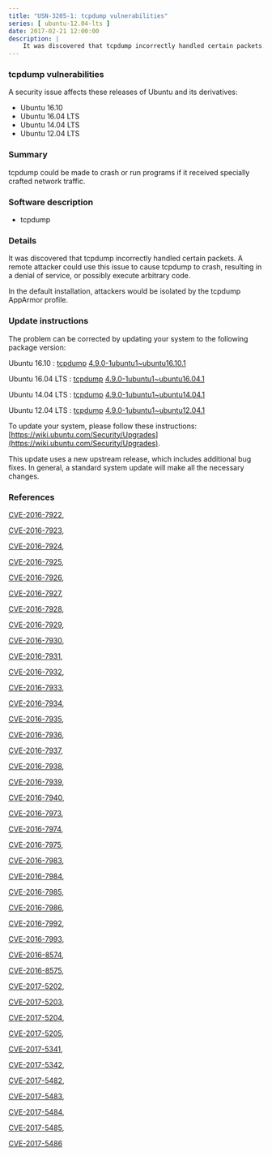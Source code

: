 ```yaml
---
title: "USN-3205-1: tcpdump vulnerabilities"
series: [ ubuntu-12.04-lts ]
date: 2017-02-21 12:00:00
description: |
    It was discovered that tcpdump incorrectly handled certain packets. A remote attacker could use this issue to cause tcpdump to crash, resulting in a denial of service, or possibly execute arbitrary code.
--- 
```

 
### tcpdump vulnerabilities

A security issue affects these releases of Ubuntu and its derivatives:

* Ubuntu 16.10
* Ubuntu 16.04 LTS
* Ubuntu 14.04 LTS
* Ubuntu 12.04 LTS

### Summary

tcpdump could be made to crash or run programs if it received specially crafted network traffic.

### Software description

* tcpdump 

### Details

It was discovered that tcpdump incorrectly handled certain packets. A remote attacker could use this issue to cause tcpdump to crash, resulting in a denial of service, or possibly execute arbitrary code.

In the default installation, attackers would be isolated by the tcpdump AppArmor profile. 

### Update instructions

The problem can be corrected by updating your system to the following package version:

Ubuntu 16.10
 : [tcpdump](https://launchpad.net/ubuntu/+source/tcpdump) <span> [4.9.0-1ubuntu1~ubuntu16.10.1](https://launchpad.net/ubuntu/+source/tcpdump/4.9.0-1ubuntu1~ubuntu16.10.1) </span> 

Ubuntu 16.04 LTS
 : [tcpdump](https://launchpad.net/ubuntu/+source/tcpdump) <span> [4.9.0-1ubuntu1~ubuntu16.04.1](https://launchpad.net/ubuntu/+source/tcpdump/4.9.0-1ubuntu1~ubuntu16.04.1) </span> 

Ubuntu 14.04 LTS
 : [tcpdump](https://launchpad.net/ubuntu/+source/tcpdump) <span> [4.9.0-1ubuntu1~ubuntu14.04.1](https://launchpad.net/ubuntu/+source/tcpdump/4.9.0-1ubuntu1~ubuntu14.04.1) </span> 

Ubuntu 12.04 LTS
 : [tcpdump](https://launchpad.net/ubuntu/+source/tcpdump) <span> [4.9.0-1ubuntu1~ubuntu12.04.1](https://launchpad.net/ubuntu/+source/tcpdump/4.9.0-1ubuntu1~ubuntu12.04.1) </span> 

To update your system, please follow these instructions: [https://wiki.ubuntu.com/Security/Upgrades](https://wiki.ubuntu.com/Security/Upgrades).

This update uses a new upstream release, which includes additional bug fixes. In general, a standard system update will make all the necessary changes. 

### References

 [CVE-2016-7922](http://people.ubuntu.com/~ubuntu-security/cve/CVE-2016-7922), 

 [CVE-2016-7923](http://people.ubuntu.com/~ubuntu-security/cve/CVE-2016-7923), 

 [CVE-2016-7924](http://people.ubuntu.com/~ubuntu-security/cve/CVE-2016-7924), 

 [CVE-2016-7925](http://people.ubuntu.com/~ubuntu-security/cve/CVE-2016-7925), 

 [CVE-2016-7926](http://people.ubuntu.com/~ubuntu-security/cve/CVE-2016-7926), 

 [CVE-2016-7927](http://people.ubuntu.com/~ubuntu-security/cve/CVE-2016-7927), 

 [CVE-2016-7928](http://people.ubuntu.com/~ubuntu-security/cve/CVE-2016-7928), 

 [CVE-2016-7929](http://people.ubuntu.com/~ubuntu-security/cve/CVE-2016-7929), 

 [CVE-2016-7930](http://people.ubuntu.com/~ubuntu-security/cve/CVE-2016-7930), 

 [CVE-2016-7931](http://people.ubuntu.com/~ubuntu-security/cve/CVE-2016-7931), 

 [CVE-2016-7932](http://people.ubuntu.com/~ubuntu-security/cve/CVE-2016-7932), 

 [CVE-2016-7933](http://people.ubuntu.com/~ubuntu-security/cve/CVE-2016-7933), 

 [CVE-2016-7934](http://people.ubuntu.com/~ubuntu-security/cve/CVE-2016-7934), 

 [CVE-2016-7935](http://people.ubuntu.com/~ubuntu-security/cve/CVE-2016-7935), 

 [CVE-2016-7936](http://people.ubuntu.com/~ubuntu-security/cve/CVE-2016-7936), 

 [CVE-2016-7937](http://people.ubuntu.com/~ubuntu-security/cve/CVE-2016-7937), 

 [CVE-2016-7938](http://people.ubuntu.com/~ubuntu-security/cve/CVE-2016-7938), 

 [CVE-2016-7939](http://people.ubuntu.com/~ubuntu-security/cve/CVE-2016-7939), 

 [CVE-2016-7940](http://people.ubuntu.com/~ubuntu-security/cve/CVE-2016-7940), 

 [CVE-2016-7973](http://people.ubuntu.com/~ubuntu-security/cve/CVE-2016-7973), 

 [CVE-2016-7974](http://people.ubuntu.com/~ubuntu-security/cve/CVE-2016-7974), 

 [CVE-2016-7975](http://people.ubuntu.com/~ubuntu-security/cve/CVE-2016-7975), 

 [CVE-2016-7983](http://people.ubuntu.com/~ubuntu-security/cve/CVE-2016-7983), 

 [CVE-2016-7984](http://people.ubuntu.com/~ubuntu-security/cve/CVE-2016-7984), 

 [CVE-2016-7985](http://people.ubuntu.com/~ubuntu-security/cve/CVE-2016-7985), 

 [CVE-2016-7986](http://people.ubuntu.com/~ubuntu-security/cve/CVE-2016-7986), 

 [CVE-2016-7992](http://people.ubuntu.com/~ubuntu-security/cve/CVE-2016-7992), 

 [CVE-2016-7993](http://people.ubuntu.com/~ubuntu-security/cve/CVE-2016-7993), 

 [CVE-2016-8574](http://people.ubuntu.com/~ubuntu-security/cve/CVE-2016-8574), 

 [CVE-2016-8575](http://people.ubuntu.com/~ubuntu-security/cve/CVE-2016-8575), 

 [CVE-2017-5202](http://people.ubuntu.com/~ubuntu-security/cve/CVE-2017-5202), 

 [CVE-2017-5203](http://people.ubuntu.com/~ubuntu-security/cve/CVE-2017-5203), 

 [CVE-2017-5204](http://people.ubuntu.com/~ubuntu-security/cve/CVE-2017-5204), 

 [CVE-2017-5205](http://people.ubuntu.com/~ubuntu-security/cve/CVE-2017-5205), 

 [CVE-2017-5341](http://people.ubuntu.com/~ubuntu-security/cve/CVE-2017-5341), 

 [CVE-2017-5342](http://people.ubuntu.com/~ubuntu-security/cve/CVE-2017-5342), 

 [CVE-2017-5482](http://people.ubuntu.com/~ubuntu-security/cve/CVE-2017-5482), 

 [CVE-2017-5483](http://people.ubuntu.com/~ubuntu-security/cve/CVE-2017-5483), 

 [CVE-2017-5484](http://people.ubuntu.com/~ubuntu-security/cve/CVE-2017-5484), 

 [CVE-2017-5485](http://people.ubuntu.com/~ubuntu-security/cve/CVE-2017-5485), 

 [CVE-2017-5486](http://people.ubuntu.com/~ubuntu-security/cve/CVE-2017-5486)
 
